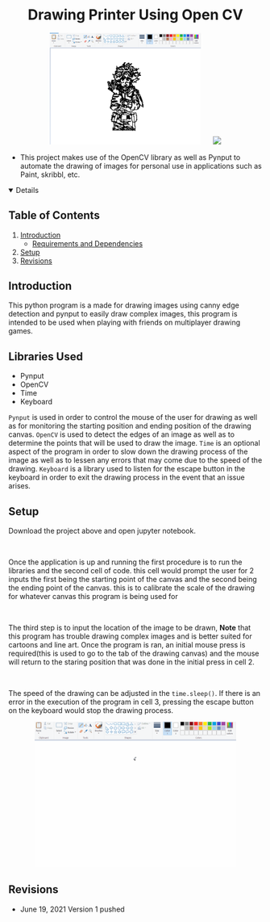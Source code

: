 <h1 align="center">Drawing Printer Using Open CV</h3>
 
  <p align="center">
   <img width="300" src="https://github.com/tyrone890123/Drawing-Printer/blob/main/Assets/Screenshot%202021-06-19%20163327.png?raw=true"> &nbsp;&nbsp;&nbsp;&nbsp;
 <img width="110" src="https://qph.fs.quoracdn.net/main-qimg-bd2dad722786a6a8a7b42350f0428def"> 
  </p>
</p>

 - This project makes use of the OpenCV library as well as Pynput to automate the drawing of images for personal use in applications such as Paint, skribbl, etc.


 
<details open="open">
  <h2>Table of Contents</h2>
  <ol>
    <li>
      <a href="#intro">Introduction</a>
      <ul>
        <li><a href="#reqs">Requirements and Dependencies</a></li>
      </ul>
    </li>
    <li>
      <a href="#setup">Setup</a>
    </li>
    <li><a href="#revisions">Revisions</a></li>
  </ol>
</details>

<h2 id="intro">Introduction</h2>

This python program is a made for drawing images using canny edge detection and pynput to easily draw complex images, this program is intended to be used when playing with friends on multiplayer drawing games.

<h2 id="reqs">Libraries Used</h2>

 - Pynput
 - OpenCV
 - Time
 - Keyboard

`Pynput` is used in order to control the mouse of the user for drawing as well as for monitoring the starting position and ending position of the drawing canvas. `OpenCV` is used to detect the edges of an image as well as to determine the points that will be used to draw the image. `Time` is an optional aspect of the program in order to slow down the drawing process of the image as well as to lessen any errors that may come due to the speed of the drawing. `Keyboard` is a library used to listen for the escape button in the keyboard in order to exit the drawing process in the event that an issue arises.


<h2 id="setup">Setup</h2>

Download the project above and open jupyter notebook.

<p align="center">
   <img width="600" src=""> 
  </p>
  
Once the application is up and running the first procedure is to run the libraries and the second cell of code. this cell would prompt the user for 2 inputs the first being the starting point of the canvas and the second being the ending point of the canvas. this is to calibrate the scale of the drawing for whatever canvas this program is being used for

<p align="center">
   <img width="200" src=""> 
&nbsp;&nbsp;&nbsp;&nbsp;
 <img width="200" src=""> 
  </p>
  
The third step is to input the location of the image to be drawn, **Note** that this program has trouble drawing complex images and is better suited for cartoons and line art. Once the program is ran,  an initial mouse press is required(this is used to go to the tab of the drawing canvas) and the mouse will return to the staring position that was done in the initial press in cell 2.

<p align="center">
   <img width="200" src=""> 
  </p>
  
The speed of the drawing can be adjusted in the `time.sleep()`. If there is an error in the execution of the program in cell 3, pressing the escape button on the keyboard would stop the drawing process.
  
  <p align="center">
   <img width="400" src="https://github.com/tyrone890123/Drawing-Printer/blob/main/Assets/drawingdemo.gif?raw=true"> 
  </p>

<h2 id="revisions">Revisions</h2>

 - June 19, 2021 Version 1 pushed

